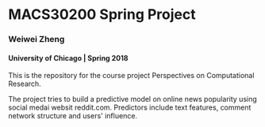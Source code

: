 # MACS30200 Spring Project
### Weiwei Zheng 
#### University of Chicago | Spring 2018

This is the repository for the course project Perspectives on Computational Research.

The project tries to build a predictive model on online news popularity using social medai websit reddit.com. Predictors include text features, comment network structure and users' influence.

